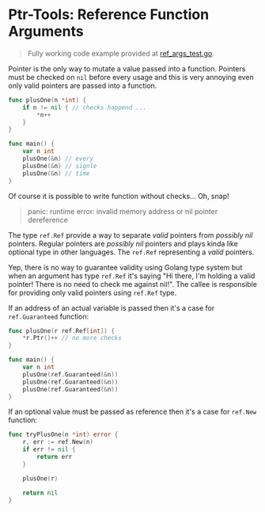 # Ptr-Tools: Reference Function Arguments

> Fully working code example provided at [ref_args_test.go](../examples/ref_args_test.go).


Pointer is the only way to mutate a value passed into a function. Pointers must be checked on `nil` before every usage and this is very annoying even only valid pointers are passed into a function.

```go
func plusOne(n *int) {
    if n != nil { // checks happend ...
        *n++
    }
}

func main() {
    var n int
    plusOne(&n) // every
    plusOne(&n) // signle
    plusOne(&n) // time
}
```

Of course it is possible to write function without checks... Oh, snap!

> panic: runtime error: invalid memory address or nil pointer dereference

The type `ref.Ref` provide a way to separate *valid* pointers from *possibly nil* pointers. Regular pointers are *possibly nil* pointers and plays kinda like optional type in other languages. The `ref.Ref` representing a *valid* pointers.

Yep, there is no way to guarantee validity using Golang type system but when an argument has type `ref.Ref` it's saying "Hi there, I'm holding a valid pointer! There is no need to check me against nil!". The callee is responsible for providing only valid pointers using `ref.Ref` type.

If an address of an actual variable is passed then it's a case for `ref.Guaranteed` function:

```go
func plusOne(r ref.Ref[int]) {
    *r.Ptr()++ // no more checks
}

func main() {
    var n int
    plusOne(ref.Guaranteed(&n))
    plusOne(ref.Guaranteed(&n))
    plusOne(ref.Guaranteed(&n))
}
```

If an optional value must be passed as reference then it's a case for `ref.New` function:

```go
func tryPlusOne(n *int) error {
    r, err := ref.New(n)
    if err != nil {
        return err
    }

    plusOne(r)

    return nil
}
```
